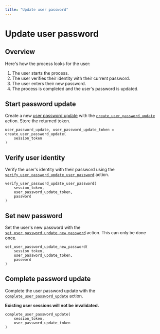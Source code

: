 ```yaml
---
title: "Update user password"
---
```


# Update user password

## Overview

Here's how the process looks for the user:

1. The user starts the process.
2. The user verifies their identity with their current password.
3. The user enters their new password.
4. The process is completed and the user's password is updated.

## Start password update

Create a new [user password update](/concepts/user-password-resets) with the [`create_user_password_update`](/references/faroe-server-actions/actions/create_user_password_update) action. Store the returned token.

```
user_password_update, user_password_update_token = create_user_password_update(
    session_token
)
```

## Verify user identity

Verify the user's identity with their password using the [`verify_user_password_update_user_password`](/references/faroe-server-actions/actions/verify_user_password_update_user_password) action.

```
verify_user_password_update_user_password(
    session_token,
    user_password_update_token,
    password
)
```

## Set new password

Set the user's new password with the [`set_user_password_update_new_password`](/references/faroe-server-actions/actions/set_user_password_update_new_password) action. This can only be done once.

```
set_user_password_update_new_password(
    session_token,
    user_password_update_token,
    password
)
```

## Complete password update

Complete the user password update with the [`complete_user_password_update`](/references/faroe-server-actions/actions/complete_user_password_update) action.

**Existing user sessions will not be invalidated.**

```
complete_user_password_update(
    session_token,
    user_password_update_token
)
```
